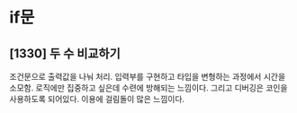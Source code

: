 # if문

## [1330] 두 수 비교하기

조건문으로 출력값을 나눠 처리. 입력부를 구현하고 타입을 변형하는 과정에서 시간을 소모함. 로직에만 집중하고 싶은데 수련에 방해되는 느낌이다. 그리고 디버깅은 코인을 사용하도록 되어있다. 이용에 걸림돌이 많은 느낌이다.
